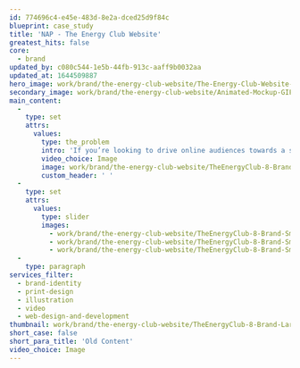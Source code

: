 ```yaml
---
id: 774696c4-e45e-483d-8e2a-dced25d9f84c
blueprint: case_study
title: 'NAP - The Energy Club Website'
greatest_hits: false
core:
  - brand
updated_by: c080c544-1e5b-44fb-913c-aaff9b0032aa
updated_at: 1644509887
hero_image: work/brand/the-energy-club-website/The-Energy-Club-Website-Animation.gif
secondary_image: work/brand/the-energy-club-website/Animated-Mockup-GIF-2.gif
main_content:
  -
    type: set
    attrs:
      values:
        type: the_problem
        intro: 'If you’re looking to drive online audiences towards a specific product or service, a landing page is just the ticket. Inspired Energy’s sub-brand, The Energy Club, approached us to develop a page to promote their mobile app, where business owners can track and manage their energy use. Against the backdrop of Inspired’s midnight blue, the punchy gradient really sets The Energy Club’s branding apart. But what really brings this one to life is the animated header, which is the kind of unexpected extras you can expect us to suggest when you work with us.'
        video_choice: Image
        image: work/brand/the-energy-club-website/TheEnergyClub-8-Brand-Large-927x522-1.jpg
        custom_header: ' '
  -
    type: set
    attrs:
      values:
        type: slider
        images:
          - work/brand/the-energy-club-website/TheEnergyClub-8-Brand-Small-740x416.25-1.jpg
          - work/brand/the-energy-club-website/TheEnergyClub-8-Brand-Small-740x416.25-4.jpg
          - work/brand/the-energy-club-website/TheEnergyClub-8-Brand-Small-740x416.25-3.jpg
  -
    type: paragraph
services_filter:
  - brand-identity
  - print-design
  - illustration
  - video
  - web-design-and-development
thumbnail: work/brand/the-energy-club-website/TheEnergyClub-8-Brand-Large-927x522-2.jpg
short_case: false
short_para_title: 'Old Content'
video_choice: Image
---
```

